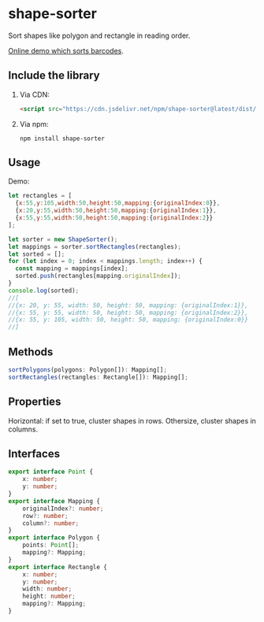 # shape-sorter

Sort shapes like polygon and rectangle in reading order.

[Online demo which sorts barcodes](https://rainbow-eclair-d18e24.netlify.app/).

## Include the library

1. Via CDN:

   ```html
   <script src="https://cdn.jsdelivr.net/npm/shape-sorter@latest/dist/shape-sorter.umd.js"></script>
   ```
   
2. Via npm:

   ```
   npm install shape-sorter
   ```
   
   
## Usage

Demo:

```js
let rectangles = [
  {x:55,y:105,width:50,height:50,mapping:{originalIndex:0}},
  {x:20,y:55,width:50,height:50,mapping:{originalIndex:1}},
  {x:55,y:55,width:50,height:50,mapping:{originalIndex:2}}
];

let sorter = new ShapeSorter();
let mappings = sorter.sortRectangles(rectangles);
let sorted = [];
for (let index = 0; index < mappings.length; index++) {
  const mapping = mappings[index];
  sorted.push(rectangles[mapping.originalIndex]);
}
console.log(sorted);
//[
//{x: 20, y: 55, width: 50, height: 50, mapping: {originalIndex:1}},
//{x: 55, y: 55, width: 50, height: 50, mapping: {originalIndex:2}},
//{x: 55, y: 105, width: 50, height: 50, mapping: {originalIndex:0}}
//]
```

## Methods

```ts
sortPolygons(polygons: Polygon[]): Mapping[];
sortRectangles(rectangles: Rectangle[]): Mapping[];
```

## Properties

Horizontal: if set to true, cluster shapes in rows. Othersize, cluster shapes in columns.


## Interfaces

```ts
export interface Point {
    x: number;
    y: number;
}
export interface Mapping {
    originalIndex?: number;
    row?: number;
    column?: number;
}
export interface Polygon {
    points: Point[];
    mapping?: Mapping;
}
export interface Rectangle {
    x: number;
    y: number;
    width: number;
    height: number;
    mapping?: Mapping;
}
```